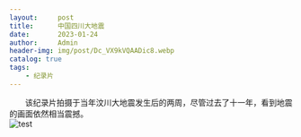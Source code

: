 ```yaml
---
layout:     post
title:      中国四川大地震
date:       2023-01-24
author:     Admin
header-img: img/post/Dc_VX9kVQAADic8.webp
catalog: true
tags:
    - 纪录片
---
```

&emsp;&emsp;该纪录片拍摄于当年汶川大地震发生后的两周，尽管过去了十一年，看到地震的画面依然相当震撼。
<br>
![test](https://img.locyoo.com/20230124225837.webp)
